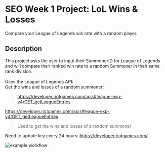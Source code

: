 # SEO Week 1 Project: LoL Wins & Losses
Compare your League of Legends win rate with a random player.

## Description
This project asks the user to input their SummonerID for League of Legends and will compare their ranked win rate to a random Summoner in their same rank division.\
\
Uses the League of Legends API: \
Get the wins and losses of a random summoner:
> https://developer.riotgames.com/apis#league-exp-v4/GET_getLeagueEntries

https://developer.riotgames.com/apis#league-exp-v4/GET_getLeagueEntries
> Used to get the wins and losses of a random summoner

Need to update key every 24 hours:
https://developer.riotgames.com/

![example workflow](https://github.com/creyez/SEO_W1Project/actions/workflows/style.yaml/badge.svg)
